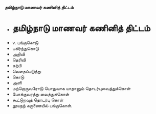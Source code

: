 **தமிழ்நாடு மாணவர் கணினித் திட்டம்**
- # தமிழ்நாடு மாணவர் கணினித் திட்டம்
- v. பங்குகொடு
- பகிர்ந்துகொடு
- அறிவி
- தெரிவி
- கற்பி
- வௌதப்படுத்து
- கொடு
- அளி
- மற்றொருவரோடு பொதுவாக யாதானும் தொடர்புவைத்துக்கொள்
- போக்குவரத்து வைத்துக்கொள்
- கூட்டுறவுத் தொடர்பு கொள்
- தூயநற் கருணையில் பங்குகொள்.


